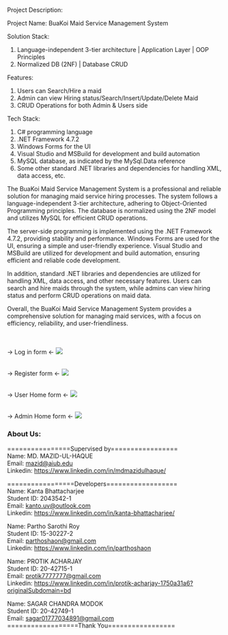 Project Description:

Project Name: BuaKoi Maid Service Management System

Solution Stack:
1. Language-independent 3-tier architecture | Application Layer | OOP Principles
2. Normalized DB (2NF) | Database CRUD

Features:
1. Users can Search/Hire a maid 
2. Admin can view Hiring status/Search/Insert/Update/Delete Maid 
3. CRUD Operations for both Admin & Users side

Tech Stack:
1. C# programming language
2. .NET Framework 4.7.2
3. Windows Forms for the UI
4. Visual Studio and MSBuild for development and build automation
5. MySQL database, as indicated by the MySql.Data reference
6. Some other standard .NET libraries and dependencies for handling XML, data access, etc.

The BuaKoi Maid Service Management System is a professional and reliable solution for managing maid service hiring processes. The system follows a language-independent 3-tier architecture, adhering to Object-Oriented Programming principles. The database is normalized using the 2NF model and utilizes MySQL for efficient CRUD operations.

The server-side programming is implemented using the .NET Framework 4.7.2, providing stability and performance. Windows Forms are used for the UI, ensuring a simple and user-friendly experience. Visual Studio and MSBuild are utilized for development and build automation, ensuring efficient and reliable code development.

In addition, standard .NET libraries and dependencies are utilized for handling XML, data access, and other necessary features. Users can search and hire maids through the system, while admins can view hiring status and perform CRUD operations on maid data.

Overall, the BuaKoi Maid Service Management System provides a comprehensive solution for managing maid services, with a focus on efficiency, reliability, and user-friendliness.

<br /><br />
-> Log in form <-
![](screenshot/login.jpg)

<br />-> Register form <-
![](screenshot/register.jpg)

<br />-> User Home form <-
![](screenshot/userhome.jpg)

<br />-> Admin Home form <-
![](screenshot/adminhome.jpg)

### About Us:
================Supervised by=================
<br />Name: MD. MAZID-UL-HAQUE
<br />Email: mazid@aiub.edu
<br />Linkedin: https://www.linkedin.com/in/mdmazidulhaque/

=================Developers==================
<br />Name: Kanta Bhattacharjee
<br />Student ID: 2043542-1
<br />Email: kanto.uv@outlook.com
<br />Linkedin: https://www.linkedin.com/in/kanta-bhattacharjee/


Name: Partho Sarothi Roy 
<br />Student ID: 15-30227-2
<br />Email: parthoshaon@gmail.com
<br />Linkedin: https://www.linkedin.com/in/parthoshaon


Name: PROTIK ACHARJAY
<br />Student ID: 20-42715-1
<br />Email: protik7777777@gmail.com
<br />Linkedin: https://www.linkedin.com/in/protik-acharjay-1750a31a6?originalSubdomain=bd


Name: SAGAR CHANDRA MODOK
<br />Student ID: 20-42749-1
<br />Email: sagar01777034891@gmail.com
<br />==================Thank You=================
